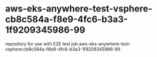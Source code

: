 # aws-eks-anywhere-test-vsphere-cb8c584a-f8e9-4fc6-b3a3-1f9209345986-99
repository for use with E2E test job aws-eks-anywhere-test-vsphere:cb8c584a-f8e9-4fc6-b3a3-1f9209345986-99
